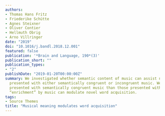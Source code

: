 ```yaml
---
authors:
- Thomas Hans Fritz
- Friederike Schütte
- Agnes Steixner
- Oliver Contier
- Hellmuth Obrig
- Arno Villringer
date: "2019"
doi: "10.1016/j.bandl.2018.12.001"
featured: false
publication: '*Brain and Language, 190*(3)'
publication_short: ""
publication_types:
- "2"
publishDate: "2019-01-20T00:00:00Z"
summary: We investigated whether semantic content of music can assist novel word learning. Forty novel words and their German translation were visually
  presented with either semantically congruent or incongruent music. We found that performance was significantly better on the retention of novel words
  presented with semantically congruent music than those presented with semantically incongruent music. Our findings thus indicate that semantic
  “enrichment” by music can modulate novel word acquisition.
tags:
- Source Themes
title: "Musical meaning modulates word acquisition"
---
```


